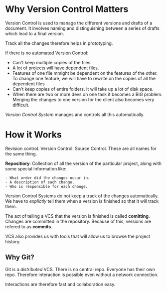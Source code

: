 # Why Version Control Matters #

Version Control is used to manage the different versions and drafts of a document. It involves naming and distinguishing between a series of drafts which lead to a final version.

Track all the changes therefore helps in prototyping.

If there is no automated Version Control:

- Can't keep multiple copies of the files.
- A lot of projects will have dependent files.
- Features of one file mmight be dependent on the features of the other. To change one feature, we will have to rewrite on the copies of all the dependent files
- Can't keep copies of entire folders. It will take up a lot of disk space.
- When there are two or more devs on one task it becomes a BIG problem. Merging the changes to one version for the client also becomes very difficult.

_Version Control System_ manages and controls all this automatically.

# How it Works #

Revision control. Version Control. Source Control. These are all names for the same thing.

__Repositiory__: Collection of all the version of the particular project, along with some special information like:

    - What order did the changes occur in.
    - A description of each change.
    - Who is responsible for each change.

Version Control Systems do not keep a track of the changes automatically. We have to _explictly_ tell them when a version is finished so that it will track them. 

The act of telling a VCS that the version is finished is called __comitting__. Changes are committed in the repository. Because of this, versions are refered to as __commits__.

VCS also provides us with tools that will allow us to browse the project history.


## Why Git? ##

Git is a _distributed_ VCS. There is no central repo. Everyone has their own repo. Therefore interaction is possible even without a network connection.

Interactions are therefore fast and collaboration easy.
